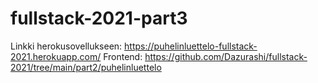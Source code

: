 # fullstack-2021-part3

Linkki herokusovellukseen: https://puhelinluettelo-fullstack-2021.herokuapp.com/ 
Frontend: https://github.com/Dazurashi/fullstack-2021/tree/main/part2/puhelinluettelo